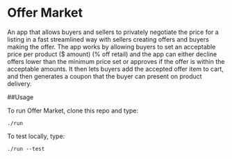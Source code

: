 # Offer Market
An app that allows buyers and sellers to privately negotiate the price for a listing in a fast streamlined way with sellers creating offers and buyers making the offer.
The app works by allowing buyers to set an acceptable price per product ($ amount) (% off retail) and the app can either decline offers lower than the minimum price set or approves if the offer is within the acceptable amounts. It then lets buyers add the accepted offer item to cart, and then generates a coupon that the buyer can present on product delivery.

##Usage

To run Offer Market, clone this repo and type:

`./run`

To test locally, type:

`./run --test`